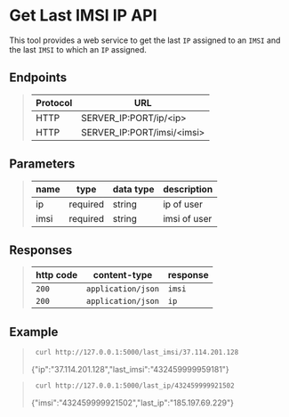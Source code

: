 # Get Last IMSI IP API

This tool provides a web service to get the last `IP` assigned to an `IMSI` and the last `IMSI` to which an `IP` assigned.

## Endpoints

> | Protocol      |  URL                                   |
> |---------------|----------------------------------------|
> | HTTP          |  SERVER_IP:PORT/ip/\<ip>               |
> | HTTP          |  SERVER_IP:PORT/imsi/\<imsi>           |

## Parameters

> | name      |  type     | data type   | description                                    |
> |-----------|-----------|-------------|------------------------------------------------|
> | ip        |  required |      string |ip of user                                      |
> | imsi      |  required |      string |imsi of user                                    |

## Responses

> | http code     | content-type         | response                           |
> |---------------|----------------------|-------------------------------------
> |`200`          | `application/json`   | `imsi`                             |
> |`200`          | `application/json`   | `ip`                               |

## Example 

> ```bash
>  curl http://127.0.0.1:5000/last_imsi/37.114.201.128
> ```
> {"ip":"37.114.201.128","last_imsi":"432459999959181"}


> ```bash
>  curl http://127.0.0.1:5000/last_ip/432459999921502
> ```
> {"imsi":"432459999921502","last_ip":"185.197.69.229"}
